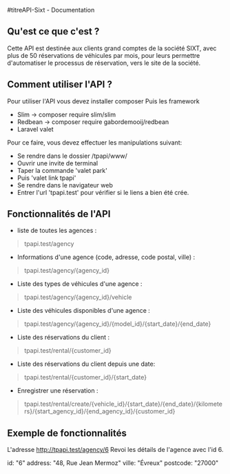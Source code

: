 #titreAPI-Sixt - Documentation

Qu'est ce que c'est ?
-----------------------

Cette API est destinée aux clients grand comptes de la société SIXT, 
avec plus de 50 réservations de véhicules par mois,
pour leurs permettre d'automatiser le processus de réservation,
vers le site de la société.




Comment utiliser l'API ?
-----------------------

Pour utiliser l'API vous devez installer composer
Puis les framework
- Slim -> composer require slim/slim
- Redbean -> composer require gabordemooij/redbean
- Laravel valet

Pour ce faire, vous devez effectuer les manipulations suivant:

- Se rendre dans le dossier /tpapi/www/
- Ouvrir une invite de terminal
- Taper la commande 'valet park'
- Puis 'valet link tpapi'
- Se rendre dans le navigateur web
- Entrer l'url 'tpapi.test' pour vérifier si le liens a bien été crée.




Fonctionnalités de l'API
-----------------------

- liste de toutes les agences :
> tpapi.test/agency


- Informations d'une agence (code, adresse, code postal, ville) :
> tpapi.test/agency/{agency_id}


- Liste des types de véhicules d'une agence :
> tpapi.test/agency/{agency_id}/vehicle


- Liste des véhicules disponibles d'une agence :
> tpapi.test/agency/{agency_id}/{model_id}/{start_date}/{end_date}


- Liste des réservations du client :
> tpapi.test/rental/{customer_id}


- Liste des réservations du client depuis une date:
> tpapi.test/rental/{customer_id}/{start_date}


- Enregistrer une réservation :
> tpapi.test/rental/create/{vehicle_id}/{start_date}/{end_date}/{kilometers}/{start_agency_id}/{end_agency_id}/{customer_id}




Exemple de fonctionnalités
-----------------------

L'adresse http://tpapi.test/agency/6
Revoi les détails de l'agence avec l'id 6.

id:         "6"
address:	"48, Rue Jean Mermoz"
ville:	    "Évreux"
postcode:	"27000"

